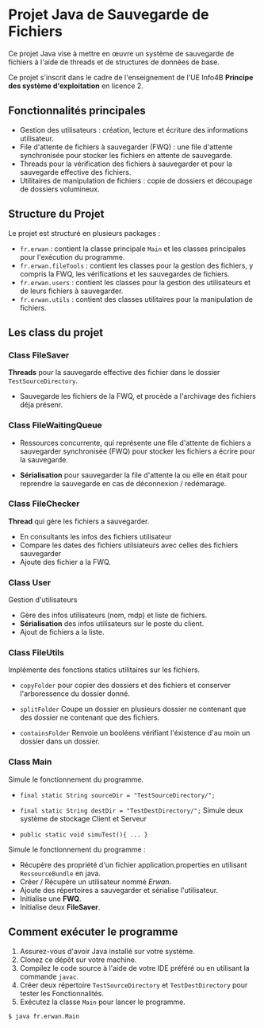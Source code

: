 # Projet Java de Sauvegarde de Fichiers

Ce projet Java vise à mettre en œuvre un système de sauvegarde de fichiers à l'aide de threads et de structures de données de base.

Ce projet s'inscrit dans le cadre de l'enseignement de l'UE Info4B **Principe des système d'exploitation** en licence 2.

## Fonctionnalités principales

- Gestion des utilisateurs : création, lecture et écriture des informations utilisateur.
- File d'attente de fichiers à sauvegarder (FWQ) : une file d'attente synchronisée pour stocker les fichiers en attente de sauvegarde.
- Threads pour la vérification des fichiers à sauvegarder et pour la sauvegarde effective des fichiers.
- Utilitaires de manipulation de fichiers : copie de dossiers et découpage de dossiers volumineux.

## Structure du Projet

Le projet est structuré en plusieurs packages :

- `fr.erwan` : contient la classe principale `Main` et les classes principales pour l'exécution du programme.
- `fr.erwan.fileTools` : contient les classes pour la gestion des fichiers, y compris la FWQ, les vérifications et les sauvegardes de fichiers.
- `fr.erwan.users` : contient les classes pour la gestion des utilisateurs et de leurs fichiers à sauvegarder.
- `fr.erwan.utils` : contient des classes utilitaires pour la manipulation de fichiers.

## Les class du projet

### Class **FileSaver**

**Threads** pour la sauvegarde effective des fichier dans le dossier `TestSourceDirectory`.

- Sauvegarde les fichiers de la FWQ, et procède a l'archivage des fichiers déja présenr.

### Class **FileWaitingQueue**

- Ressources concurrente, qui représente une file d'attente de fichiers a sauvegarder synchronisée (FWQ) pour stocker les fichiers a écrire pour la sauvegarde.

- **Sérialisation** pour sauvegarder la file d'attente la ou elle en était pour reprendre la sauvegarde en cas de déconnexion / redémarage. 

### Class **FileChecker**

**Thread** qui gère les fichiers a sauvegarder.
- En consultants les infos des fichiers utilisateur
- Compare les dates des fichiers utilsiateurs avec celles des fichiers sauvegarder
- Ajoute des fichier a la FWQ.

### Class **User**

Gestion d'utilisateurs

- Gère des infos utilisateurs (nom, mdp) et liste de fichiers.
- **Sérialisation** des infos utilisateurs sur le poste du client.
- Ajout de fichiers a la liste.

### Class **FileUtils**

Implémente des fonctions statics utilitaires sur les fichiers.

- `copyFolder` pour copier des dossiers et des fichiers et conserver l'arboressence du dossier donné.

- `splitFolder` Coupe un dossier en plusieurs dossier ne contenant que des dossier ne contenant que des fichiers.

- `containsFolder` Renvoie un booléens vérifiant l'éxistence d'au moin un dossier dans un dossier.

### Class **Main**

Simule le fonctionnement du programme.

- ` final static String sourceDir = "TestSourceDirectory/"; `
- ` final static String destDir = "TestDestDirectory/"; `
Simule deux système de stockage Client et Serveur

- `public static void simuTest(){ ... } `

Simule le fonctionnement du programme :
- Récupère des propriété d'un fichier application.properties en utilisant `RessourceBundle` en java.
- Créer / Récupère un utilisateur nommé _Erwan_.
- Ajoute des répertoires a sauvegarder et sérialise l'utilisateur.
- Initialise une **FWQ**.
- Initialise deux **FileSaver**.



## Comment exécuter le programme

1. Assurez-vous d'avoir Java installé sur votre système.
2. Clonez ce dépôt sur votre machine.
3. Compilez le code source à l'aide de votre IDE préféré ou en utilisant la commande `javac`.
4. Créer deux répertoire `TestSourceDirectory` et `TestDestDirectory` pour tester les Fonctionnalités.
5. Exécutez la classe `Main` pour lancer le programme.

```bash
$ java fr.erwan.Main
